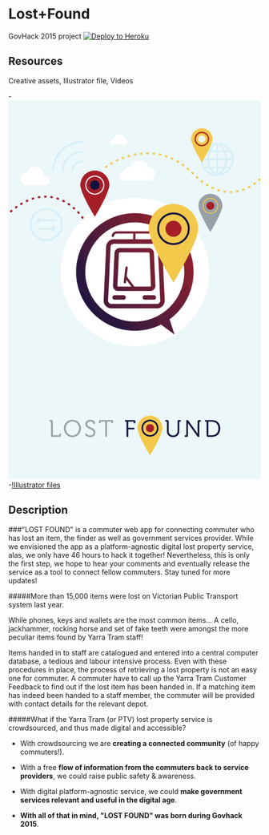 # Lost+Found
GovHack 2015 project
[![Deploy to Heroku](https://www.herokucdn.com/deploy/button.png)](https://heroku.com/deploy)

## Resources

Creative assets, Illustrator file, Videos

-[![Video](https://raw.githubusercontent.com/Boo-Hiss/lost-found/master/app/assets/images/startup.png)](https://www.youtube.com/watch?v=ocPlQZv5BKg&)
-[!Illustrator files](https://drive.google.com/folderview?id=0B8cQ5n26aTpffjVBZXl0QS1FTlo2Qm5UQ1FJRVZKQTdrNW9vbWttUFVzbTM4NmNUcnpjMDg&usp=sharing)


## Description

###"LOST FOUND" is a commuter web app for connecting commuter who has lost an item, the finder as well as government services provider. 
While we envisioned the app as a platform-agnostic digital lost property service, alas, we only have 46 hours to hack it together! Nevertheless, this is only the first step, we hope to hear your comments and eventually release the service as a tool to connect fellow commuters. Stay tuned for more updates!

#####More than 15,000 items were lost on Victorian Public Transport system last year.

While phones, keys and wallets are the most common items... A cello, jackhammer, rocking horse and set of fake teeth were amongst the more peculiar items found by Yarra Tram staff!

Items handed in to staff are catalogued and entered into a central computer database, a tedious and labour intensive process. Even with these procedures in place, the process of retrieving a lost property is not an easy one for commuter. A commuter have to call up the Yarra Tram Customer Feedback to find out if the lost item has been handed in. If a matching item has indeed been handed to a staff member, the commuter will be provided with contact details for the relevant depot.

#####What if the Yarra Tram (or PTV) lost property service is crowdsourced, and thus made digital and accessible?

- With crowdsourcing we are **creating a connected community** (of happy commuters!).

- With a free **flow of information from the commuters back to service providers**, we could raise public safety & awareness.

- With digital platform-agnostic service, we could **make government services relevant and useful in the digital age**.

- **With all of that in mind, "LOST FOUND" was born during Govhack 2015**.
